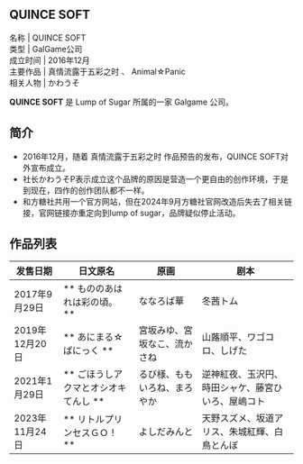 QUINCE SOFT  
---  
名称  |  QUINCE SOFT   
类型  |  GalGame公司   
成立时间  |  2016年12月   
主要作品  |  真情流露于五彩之时  、  Animal☆Panic   
相关人物  |  かわうそ   
  
**QUINCE SOFT** 是  Lump of Sugar  所属的一家  Galgame  公司。

##  简介

  * 2016年12月，随着  真情流露于五彩之时  作品预告的发布，QUINCE SOFT对外宣布成立。 
  * 社长かわうそP表示成立这个品牌的原因是营造一个更自由的创作环境，于是到现在，四作的创作团队都不一样。 
  * 和方糖社共用一个官方网站，但在2024年9月方糖社官网改造后失去了相关链接，官网链接亦重定向到lump of sugar，品牌疑似停止活动。 

##  作品列表

发售日期  |  日文原名  |  原画  |  剧本   
---|---|---|---  
2017年9月29日  |  ** もののあはれは彩の頃。  ** |  ななろば華  |  冬茜トム   
2019年12月20日  |  ** あにまる☆ぱにっく  ** |  宮坂みゆ、宮坂なこ、流かさね  |  山蕗順平、ワゴコロ、しげた   
2021年1月29日  |  ** ごほうしアクマとオシオキてんし  ** |  るび様、ももいろね、まろやか  |  逆神紅夜、玉沢円、時田シャケ、藤宮ひいろ、屋嶋コト   
2023年11月24日  |  ** リトルプリンセスＧＯ！  ** |  よしだみんと  |  天野スズメ、坂道アリス、朱城紅輝、白鳥とんぼ   
  